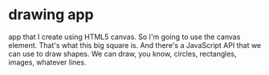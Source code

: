 # drawing app
  app that  I create using HTML5 canvas.   So I'm going to use the canvas element. That's what this big square is. And there's a JavaScript API that we can use to draw shapes.  We can draw, you know, circles, rectangles, images, whatever lines.

